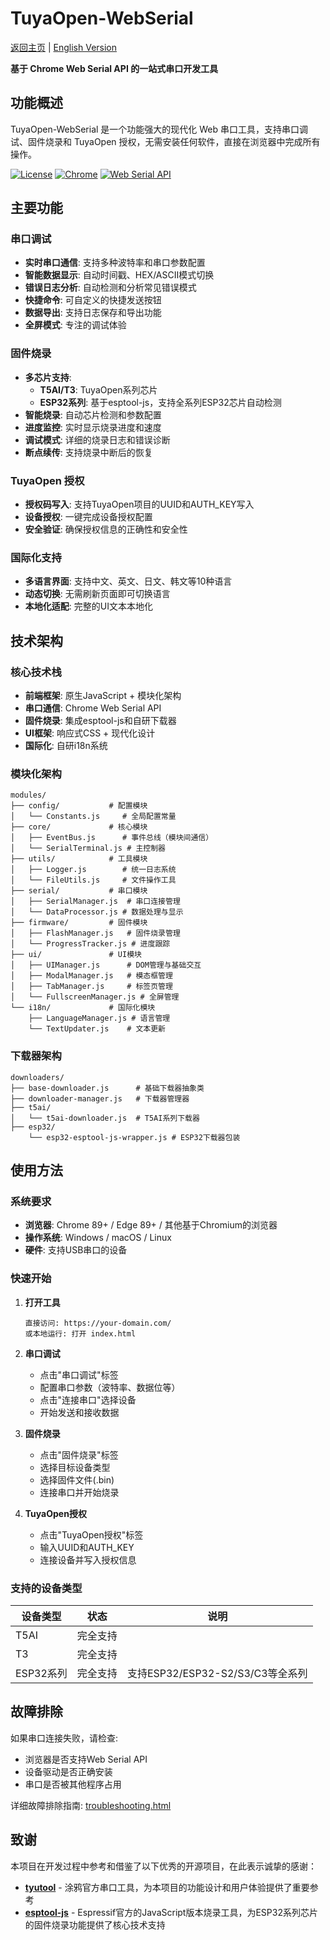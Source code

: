 # TuyaOpen-WebSerial

[返回主页](README.md) | [English Version](WEBSERIAL.md)

**基于 Chrome Web Serial API 的一站式串口开发工具**

## 功能概述

TuyaOpen-WebSerial 是一个功能强大的现代化 Web 串口工具，支持串口调试、固件烧录和 TuyaOpen 授权，无需安装任何软件，直接在浏览器中完成所有操作。

[![License](https://img.shields.io/badge/license-Apache%202.0-blue.svg)](LICENSE)
[![Chrome](https://img.shields.io/badge/Chrome-89%2B-green.svg)](https://www.google.com/chrome/)
[![Web Serial API](https://img.shields.io/badge/Web%20Serial%20API-supported-brightgreen.svg)](https://developer.mozilla.org/en-US/docs/Web/API/Web_Serial_API)

## 主要功能

### 串口调试
- **实时串口通信**: 支持多种波特率和串口参数配置
- **智能数据显示**: 自动时间戳、HEX/ASCII模式切换
- **错误日志分析**: 自动检测和分析常见错误模式
- **快捷命令**: 可自定义的快捷发送按钮
- **数据导出**: 支持日志保存和导出功能
- **全屏模式**: 专注的调试体验

### 固件烧录
- **多芯片支持**: 
  - **T5AI/T3**: TuyaOpen系列芯片
  - **ESP32系列**: 基于esptool-js，支持全系列ESP32芯片自动检测
- **智能烧录**: 自动芯片检测和参数配置
- **进度监控**: 实时显示烧录进度和速度
- **调试模式**: 详细的烧录日志和错误诊断
- **断点续传**: 支持烧录中断后的恢复

### TuyaOpen 授权
- **授权码写入**: 支持TuyaOpen项目的UUID和AUTH_KEY写入
- **设备授权**: 一键完成设备授权配置
- **安全验证**: 确保授权信息的正确性和安全性

### 国际化支持
- **多语言界面**: 支持中文、英文、日文、韩文等10种语言
- **动态切换**: 无需刷新页面即可切换语言
- **本地化适配**: 完整的UI文本本地化

## 技术架构

### 核心技术栈
- **前端框架**: 原生JavaScript + 模块化架构
- **串口通信**: Chrome Web Serial API
- **固件烧录**: 集成esptool-js和自研下载器
- **UI框架**: 响应式CSS + 现代化设计
- **国际化**: 自研i18n系统

### 模块化架构
```
modules/
├── config/           # 配置模块
│   └── Constants.js     # 全局配置常量
├── core/             # 核心模块
│   ├── EventBus.js      # 事件总线（模块间通信）
│   └── SerialTerminal.js # 主控制器
├── utils/            # 工具模块
│   ├── Logger.js        # 统一日志系统
│   └── FileUtils.js     # 文件操作工具
├── serial/           # 串口模块
│   ├── SerialManager.js  # 串口连接管理
│   └── DataProcessor.js # 数据处理与显示
├── firmware/         # 固件模块
│   ├── FlashManager.js   # 固件烧录管理
│   └── ProgressTracker.js # 进度跟踪
├── ui/               # UI模块
│   ├── UIManager.js      # DOM管理与基础交互
│   ├── ModalManager.js   # 模态框管理
│   ├── TabManager.js     # 标签页管理
│   └── FullscreenManager.js # 全屏管理
└── i18n/             # 国际化模块
    ├── LanguageManager.js # 语言管理
    └── TextUpdater.js    # 文本更新
```

### 下载器架构
```
downloaders/
├── base-downloader.js      # 基础下载器抽象类
├── downloader-manager.js   # 下载器管理器
├── t5ai/
│   └── t5ai-downloader.js  # T5AI系列下载器
├── esp32/
    └── esp32-esptool-js-wrapper.js # ESP32下载器包装
```

## 使用方法

### 系统要求
- **浏览器**: Chrome 89+ / Edge 89+ / 其他基于Chromium的浏览器
- **操作系统**: Windows / macOS / Linux
- **硬件**: 支持USB串口的设备

### 快速开始

1. **打开工具**
   ```
   直接访问: https://your-domain.com/
   或本地运行: 打开 index.html
   ```

2. **串口调试**
   - 点击"串口调试"标签
   - 配置串口参数（波特率、数据位等）
   - 点击"连接串口"选择设备
   - 开始发送和接收数据

3. **固件烧录**
   - 点击"固件烧录"标签
   - 选择目标设备类型
   - 选择固件文件(.bin)
   - 连接串口并开始烧录

4. **TuyaOpen授权**
   - 点击"TuyaOpen授权"标签
   - 输入UUID和AUTH_KEY
   - 连接设备并写入授权信息

### 支持的设备类型

| 设备类型 | 状态 | 说明 |
|---------|------|------|
| T5AI | 完全支持 |  |
| T3 | 完全支持 |  |
| ESP32系列 | 完全支持 | 支持ESP32/ESP32-S2/S3/C3等全系列 |

## 故障排除

如果串口连接失败，请检查:
- 浏览器是否支持Web Serial API
- 设备驱动是否正确安装
- 串口是否被其他程序占用

详细故障排除指南: [troubleshooting.html](troubleshooting.html)

## 致谢

本项目在开发过程中参考和借鉴了以下优秀的开源项目，在此表示诚挚的感谢：

- **[tyutool](https://github.com/tuya/tyutool)** - 涂鸦官方串口工具，为本项目的功能设计和用户体验提供了重要参考
- **[esptool-js](https://github.com/espressif/esptool-js)** - Espressif官方的JavaScript版本烧录工具，为ESP32系列芯片的固件烧录功能提供了核心技术支持
